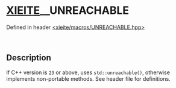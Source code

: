 # [XIEITE](../xieite.md)\_\_UNREACHABLE
Defined in header [<xieite/macros/UNREACHABLE.hpp>](../../include/xieite/macros/UNREACHABLE.hpp)

&nbsp;

## Description
If C++ version is `23` or above, uses `std::unreachable()`, otherwise implements non-portable methods. See header file for definitions.
